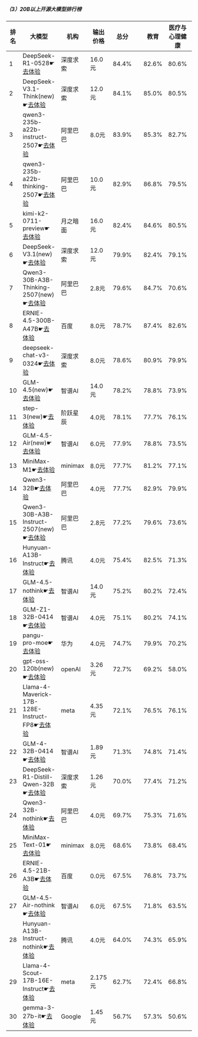 ##### （3）20B以上开源大模型排行榜
|排名|大模型|机构|输出价格|总分| |教育|医疗与心理健康|金融|法律与行政公务|推理与数学计算|语言与指令遵从|
|---|-----|---|-------|---|-|---|-----------|----|-----------|------------|-----------|
|1|DeepSeek-R1-0528☛[去体验](https://nonelinear.com/static/modelcompare.html?type=open-source)|深度求索|16.0元|84.4%| |        82.6%|80.6%|79.0%|        81.0%|88.3%|87.6%|
|2|DeepSeek-V3.1-Think(new)☛[去体验](https://nonelinear.com/static/modelcompare.html?type=open-source)|深度求索|12.0元|84.1%| |        85.0%|80.5%|82.8%|        82.0%|85.4%|85.9%|
|3|qwen3-235b-a22b-instruct-2507☛[去体验](https://nonelinear.com/static/modelcompare.html?type=open-source)|阿里巴巴|8.0元|83.9%| |        85.3%|82.7%|81.7%|        79.3%|84.3%|86.6%|
|4|qwen3-235b-a22b-thinking-2507☛[去体验](https://nonelinear.com/static/modelcompare.html?type=open-source)|阿里巴巴|10.0元|82.9%| |        86.8%|79.5%|79.6%|        78.3%|86.9%|82.6%|
|5|kimi-k2-0711-preview☛[去体验](https://nonelinear.com/static/modelcompare.html?type=open-source)|月之暗面|16.0元|82.4%| |        84.6%|80.5%|78.6%|        78.7%|80.3%|88.2%|
|6|DeepSeek-V3.1(new)☛[去体验](https://nonelinear.com/static/modelcompare.html?type=open-source)|深度求索|12.0元|79.9%| |        82.4%|79.1%|78.5%|        74.7%|77.3%|84.9%|
|7|Qwen3-30B-A3B-Thinking-2507(new)☛[去体验](https://nonelinear.com/static/modelcompare.html?type=open-source)|阿里巴巴|2.8元|79.6%| |        84.7%|70.6%|71.8%|        75.7%|84.4%|82.6%|
|8|ERNIE-4.5-300B-A47B☛[去体验](https://nonelinear.com/static/modelcompare.html?type=open-source)|百度|8.0元|78.7%| |        87.4%|82.6%|78.9%|        73.2%|65.2%|88.5%|
|9|deepseek-chat-v3-0324☛[去体验](https://nonelinear.com/static/modelcompare.html?type=open-source)|深度求索|8.0元|78.6%| |        80.9%|79.9%|76.8%|        75.0%|75.1%|84.1%|
|10|GLM-4.5(new)☛[去体验](https://nonelinear.com/static/modelcompare.html?type=open-source)|智谱AI|14.0元|78.2%| |        78.8%|73.9%|76.9%|        72.7%|79.2%|82.7%|
|11|step-3(new)☛[去体验](https://nonelinear.com/static/modelcompare.html?type=open-source)|阶跃星辰|4.0元|78.1%| |        77.7%|76.1%|73.5%|        73.0%|80.6%|81.7%|
|12|GLM-4.5-Air(new)☛[去体验](https://nonelinear.com/static/modelcompare.html?type=open-source)|智谱AI|6.0元|77.9%| |        78.8%|73.5%|71.3%|        69.7%|80.8%|84.4%|
|13|MiniMax-M1☛[去体验](https://nonelinear.com/static/modelcompare.html?type=open-source)|minimax|8.0元|77.7%| |        81.2%|77.1%|78.0%|        73.0%|78.3%|79.8%|
|14|Qwen3-32B☛[去体验](https://nonelinear.com/static/modelcompare.html?type=open-source)|阿里巴巴|4.0元|77.7%| |        82.9%|79.9%|79.7%|        69.3%|75.3%|79.5%|
|15|Qwen3-30B-A3B-Instruct-2507(new)☛[去体验](https://nonelinear.com/static/modelcompare.html?type=open-source)|阿里巴巴|2.8元|77.2%| |        79.6%|73.6%|73.2%|        66.7%|82.2%|80.0%|
|16|Hunyuan-A13B-Instruct☛[去体验](https://nonelinear.com/static/modelcompare.html?type=open-source)|腾讯|4.0元|75.4%| |        82.5%|71.3%|69.4%|        72.3%|73.4%|80.6%|
|17|GLM-4.5-nothink☛[去体验](https://nonelinear.com/static/modelcompare.html?type=open-source)|智谱AI|14.0元|75.2%| |        80.2%|72.4%|73.7%|        69.3%|70.7%|82.1%|
|18|GLM-Z1-32B-0414☛[去体验](https://nonelinear.com/static/modelcompare.html?type=open-source)|智谱AI|4.0元|75.1%| |        80.2%|74.1%|74.0%|        71.7%|73.7%|78.2%|
|19|pangu-pro-moe☛[去体验](https://nonelinear.com/static/modelcompare.html?type=open-source)|华为|4.0元|74.7%| |        79.9%|70.2%|82.8%|        68.7%|69.4%|79.2%|
|20|gpt-oss-120b(new)☛[去体验](https://nonelinear.com/static/modelcompare.html?type=open-source)|openAI|3.26元|72.7%| |        69.2%|58.0%|57.9%|        59.3%|87.8%|80.9%|
|21|Llama-4-Maverick-17B-128E-Instruct-FP8☛[去体验](https://nonelinear.com/static/modelcompare.html?type=open-source)|meta|4.35元|72.1%| |        76.5%|76.1%|72.1%|        64.5%|66.7%|78.7%|
|22|GLM-4-32B-0414☛[去体验](https://nonelinear.com/static/modelcompare.html?type=open-source)|智谱AI|1.89元|71.3%| |        74.8%|71.4%|72.7%|        69.0%|61.4%|79.8%|
|23|DeepSeek-R1-Distill-Qwen-32B☛[去体验](https://nonelinear.com/static/modelcompare.html?type=open-source)|深度求索|1.26元|70.0%| |        77.4%|71.2%|72.8%|        65.5%|65.4%|74.1%|
|24|Qwen3-32B-nothink☛[去体验](https://nonelinear.com/static/modelcompare.html?type=open-source)|阿里巴巴|4.0元|69.7%| |        75.3%|71.6%|68.3%|        62.7%|63.2%|76.8%|
|25|MiniMax-Text-01☛[去体验](https://nonelinear.com/static/modelcompare.html?type=open-source)|minimax|8.0元|68.6%| |        73.8%|68.4%|69.2%|        65.7%|56.1%|79.8%|
|26|ERNIE-4.5-21B-A3B☛[去体验](https://nonelinear.com/static/modelcompare.html?type=open-source)|百度|0.0元|67.5%| |        76.8%|73.7%|68.1%|        61.3%|52.4%|79.4%|
|27|GLM-4.5-Air-nothink☛[去体验](https://nonelinear.com/static/modelcompare.html?type=open-source)|智谱AI|6.0元|67.5%| |        71.8%|63.5%|68.8%|        52.3%|65.4%|76.4%|
|28|Hunyuan-A13B-Instruct-nothink☛[去体验](https://nonelinear.com/static/modelcompare.html?type=open-source)|腾讯|4.0元|64.0%| |        74.3%|65.9%|54.5%|        58.0%|53.8%|75.9%|
|29|Llama-4-Scout-17B-16E-Instruct☛[去体验](https://nonelinear.com/static/modelcompare.html?type=open-source)|meta|2.175元|62.7%| |        72.4%|66.8%|61.9%|        44.5%|55.8%|73.0%|
|30|gemma-3-27b-it☛[去体验](https://nonelinear.com/static/modelcompare.html?type=open-source)|Google|1.45元|56.7%| |        57.3%|50.6%|56.4%|        39.7%|58.7%|66.0%|
